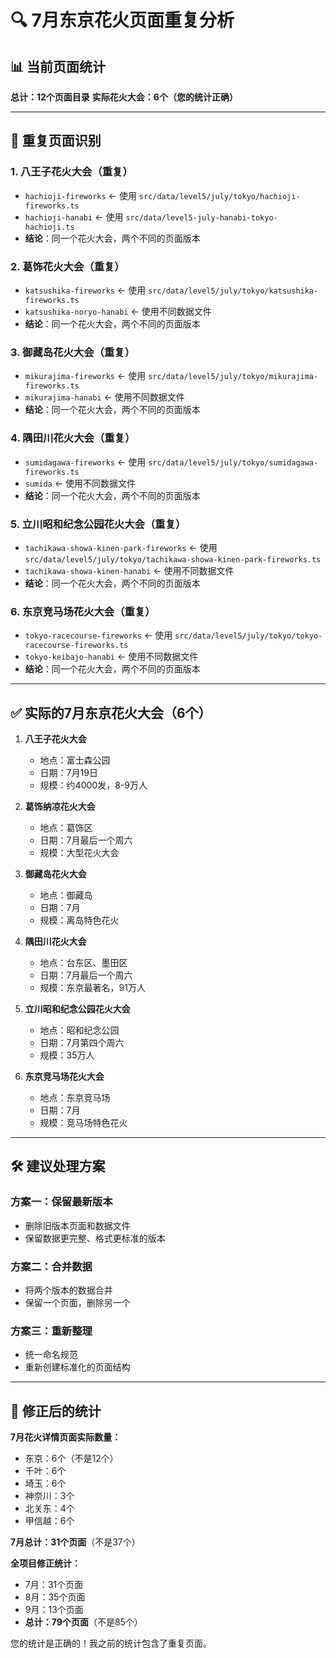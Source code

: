 # 🔍 7月东京花火页面重复分析

## 📊 当前页面统计
**总计：12个页面目录**
**实际花火大会：6个（您的统计正确）**

---

## 🔄 重复页面识别

### 1. **八王子花火大会**（重复）
- `hachioji-fireworks` ← 使用 `src/data/level5/july/tokyo/hachioji-fireworks.ts`
- `hachioji-hanabi` ← 使用 `src/data/level5-july-hanabi-tokyo-hachioji.ts`
- **结论**：同一个花火大会，两个不同的页面版本

### 2. **葛饰花火大会**（重复）
- `katsushika-fireworks` ← 使用 `src/data/level5/july/tokyo/katsushika-fireworks.ts`
- `katsushika-noryo-hanabi` ← 使用不同数据文件
- **结论**：同一个花火大会，两个不同的页面版本

### 3. **御藏岛花火大会**（重复）
- `mikurajima-fireworks` ← 使用 `src/data/level5/july/tokyo/mikurajima-fireworks.ts`
- `mikurajima-hanabi` ← 使用不同数据文件
- **结论**：同一个花火大会，两个不同的页面版本

### 4. **隅田川花火大会**（重复）
- `sumidagawa-fireworks` ← 使用 `src/data/level5/july/tokyo/sumidagawa-fireworks.ts`
- `sumida` ← 使用不同数据文件
- **结论**：同一个花火大会，两个不同的页面版本

### 5. **立川昭和纪念公园花火大会**（重复）
- `tachikawa-showa-kinen-park-fireworks` ← 使用 `src/data/level5/july/tokyo/tachikawa-showa-kinen-park-fireworks.ts`
- `tachikawa-showa-kinen-hanabi` ← 使用不同数据文件
- **结论**：同一个花火大会，两个不同的页面版本

### 6. **东京竞马场花火大会**（重复）
- `tokyo-racecourse-fireworks` ← 使用 `src/data/level5/july/tokyo/tokyo-racecourse-fireworks.ts`
- `tokyo-keibajo-hanabi` ← 使用不同数据文件
- **结论**：同一个花火大会，两个不同的页面版本

---

## ✅ 实际的7月东京花火大会（6个）

1. **八王子花火大会**
   - 地点：富士森公园
   - 日期：7月19日
   - 规模：约4000发，8-9万人

2. **葛饰纳凉花火大会**
   - 地点：葛饰区
   - 日期：7月最后一个周六
   - 规模：大型花火大会

3. **御藏岛花火大会**
   - 地点：御藏岛
   - 日期：7月
   - 规模：离岛特色花火

4. **隅田川花火大会**
   - 地点：台东区、墨田区
   - 日期：7月最后一个周六
   - 规模：东京最著名，91万人

5. **立川昭和纪念公园花火大会**
   - 地点：昭和纪念公园
   - 日期：7月第四个周六
   - 规模：35万人

6. **东京竞马场花火大会**
   - 地点：东京竞马场
   - 日期：7月
   - 规模：竞马场特色花火

---

## 🛠️ 建议处理方案

### 方案一：保留最新版本
- 删除旧版本页面和数据文件
- 保留数据更完整、格式更标准的版本

### 方案二：合并数据
- 将两个版本的数据合并
- 保留一个页面，删除另一个

### 方案三：重新整理
- 统一命名规范
- 重新创建标准化的页面结构

---

## 📝 修正后的统计

**7月花火详情页面实际数量：**
- 东京：6个（不是12个）
- 千叶：6个
- 埼玉：6个  
- 神奈川：3个
- 北关东：4个
- 甲信越：6个

**7月总计：31个页面**（不是37个）

**全项目修正统计：**
- 7月：31个页面
- 8月：35个页面
- 9月：13个页面
- **总计：79个页面**（不是85个）

您的统计是正确的！我之前的统计包含了重复页面。 